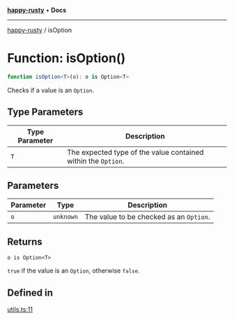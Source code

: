[**happy-rusty**](../README.md) • **Docs**

***

[happy-rusty](../README.md) / isOption

# Function: isOption()

```ts
function isOption<T>(o): o is Option<T>
```

Checks if a value is an `Option`.

## Type Parameters

| Type Parameter | Description |
| ------ | ------ |
| `T` | The expected type of the value contained within the `Option`. |

## Parameters

| Parameter | Type | Description |
| ------ | ------ | ------ |
| `o` | `unknown` | The value to be checked as an `Option`. |

## Returns

`o is Option<T>`

`true` if the value is an `Option`, otherwise `false`.

## Defined in

[utils.ts:11](https://github.com/JiangJie/happy-rusty/blob/d91a6123f053d528d1e11023507d8f0c72720848/src/enum/utils.ts#L11)
